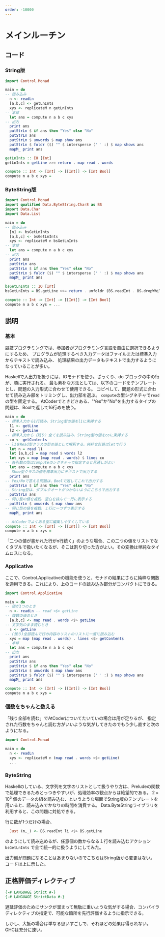 ```yaml
---
order: -10000
---
```

# メインルーチン

## コード

### String版

```haskell
import Control.Monad

main = do
-- 読み込み
  n <- readLn
  [a,b,c] <- getLnInts
  xys <- replicateM n getLnInts
-- 本体
  let ans = compute n a b c xys
-- 出力
  print ans
  putStrLn $ if ans then "Yes" else "No"
  putStrLn ans
  putStrLn $ unwords $ map show ans
  putStrLn $ foldr ($) "" $ intersperse (' ' :) $ map shows ans
  mapM_ print ans

getLnInts :: IO [Int]
getLnInts = getLine >>= return . map read . words

compute :: Int -> [Int] -> [[Int]] -> [Int Bool]
compute n a b c xys =
```

### ByteString版

```haskell
import Control.Monad
import qualified Data.ByteString.Char8 as BS
import Data.Char
import Data.List

main = do
-- 読み込み
  [n] <- bsGetLnInts
  [a,b,c] <- bsGetLnInts
  xys <- replicateM n bsGetLnInts
-- 本体
  let ans = compute n a b c xys
-- 出力
  print ans
  putStrLn ans
  putStrLn $ if ans then "Yes" else "No"
  putStrLn $ foldr ($) "" $ intersperse (' ' :) $ map shows ans
  mapM_ print ans

bsGetLnInts :: IO [Int]
bsGetLnInts = BS.getLine >>= return . unfoldr (BS.readInt . BS.dropWhile isSpace)

compute :: Int -> [Int] -> [[Int]] -> [Int Bool]
compute n a b c xys = ...
```

## 説明

### 基本

競技プログラミングでは、参加者がプログラミング言語を自由に選択できるようにするため、
プログラムが処理するべき入力データはファイルまたは標準入力からテキストで読み込み、
処理結果の出力データもテキストで出力するようになっていることが多い。

Haskellで入出力を扱うには、IOモナドを使う。ざっくり、do ブロックの中の行が、順に実行される。
最も素朴な方法としては、以下のコードをテンプレートとし、問題の入力形式に合わせて使用できる。
コピペして、問題の形式に合わせて読み込み部をトリミングし、出力部を選ぶ。
`compute`の型シグネチャで`read`の型を固定する。
AtCoderでときどきある、"Yes"か"No"を出力するタイプの問題は、Boolで返して16行めを使う。

```haskell #
main = do
-- 標準入力から1行読み、String型の値をl1に束縛する
  l1 <- getLine
  l2 <- getLine
-- 標準入力から（残り）全てを読み込み、String型の値をcoに束縛する
  co <- getContents
-- l1をRead型クラスの型の値として解釈する。純粋な計算はletで行う
  let n = read l1
  let [a,b,c] = map read $ words l2
  let xys = map (map read . words) $ lines co
-- 各引数の型はcomputeのシグネチャで指定すると見通しがよい
  let ans = compute n a b c xys
-- Show型クラスの値を標準出力にテキストで出力する
  print ans
-- Yes/Noで答える問題は、Boolで返してこれで出力する
  putStrLn $ if ans then "Yes" else "No"
-- String型は、ダブルクオートがつかないようにこちらで出力する
  putStrLn ans
-- 同じ型の値を複数、空白を挟んで一行に表示する
  putStrLn $ unwords $ map show ans
-- 同じ型の値を複数、１行に一つずつ表示する
  mapM_ print ans

-- AtCoderでよくある型に編集しやすくしている
compute :: Int -> [Int] -> [[Int]] -> [Int Bool]
compute n a b c xys =
```

「二つの値が書かれた行がn行続く」のような場合、この二つの値をリストでなくタプルで扱いたくなるが、そこは割り切った方がよい。その変換は単純なタイムロスになる。

### Applicative

ここで、Control.Applicativeの機能を使うと、モナドの結果にさらに純粋な関数を適用できる。これにより、上のコードの読み込み部分がコンパクトにできる。

```haskell
import Control.Applicative

main = do
-- 値が1つのとき
  n <- readLn -- read <$> getLine
-- 複数の値のとき
  [a,b,c] <- map read . words <$> getLine
-- 文字列のまま読むとき
  s <- getLine
-- (残り)全部読んで行の内容のリストのリストに一度に読み込む
  xys = map (map read . words) . lines <$> getContents
-- 本体
  let ans = compute n a b c xys
-- 出力
  print ans
  putStrLn ans
  putStrLn $ if ans then "Yes" else "No"
  putStrLn $ unwords $ map show ans
  putStrLn $ foldr ($) "" $ intersperse (' ' :) $ map shows ans
  mapM_ print ans

compute :: Int -> [Int] -> [[Int]] -> [Int Bool]
compute n a b c xys =
```

### 個数をちゃんと数える

「残り全部を読む」でAtCoderについてたいていの場合は用が足りるが、
指定された行数をちゃんと読む方がいいような気がしてきたのでもう少し直すと次のようになる。

```haskell
import Control.Monad

main = do
  n <- readLn
  xys <- replicateM n (map read . words <$> getLine)
  ...
```

### ByteString

Haskellのしている、文字列を文字のリストとして扱うやり方は、Preludeの関数で処理できるためとっつきやすいが、処理効率の観点からは絶望的である。
$2 \times 10^5$ 個のデータの組を読み込む、というような場面でString版のテンプレートを用いると、読み込みでかなりの時間を消費する。
Data.ByteStringライブラリを利用すると、この問題に対処できる。

行に数が1つだけの場合、

```haskell
  Just (n,_) <- BS.readInt li <$> BS.getLine
```

のようにして読み込めるが、任意個の数からなる１行を読み込むアクション `bsGetLnInts` で全て統一的に扱うようにしてみた。

出力側が問題になることはあまりないのでこちらはString版から変更はない。
コードは上に示した。

## 正格評価ディレクティブ

```haskell
{-# LANGUAGE Strict #-}
{-# LANGUAGE StrictData #-}
```

遅延評価のためにサンクが溜まって無駄に重いような気がする場合、コンパイラディレクティブの指定で、可能な箇所を先行評価するように指示できる。

しかし、大抵の場合は単なる思いすごしで、それほどの効果は得られない。
GHCは充分に速い。
